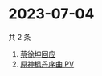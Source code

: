 # 2023-07-04

共 2 条

<!-- BEGIN ZHIHUSEARCH -->
<!-- 最后更新时间 Tue Jul 04 2023 02:15:42 GMT+0800 (China Standard Time) -->
1. [蔡徐坤回应](https://www.zhihu.com/search?q=蔡徐坤回应)
1. [原神枫丹序曲 PV](https://www.zhihu.com/search?q=原神枫丹序曲%20PV)
<!-- END ZHIHUSEARCH -->
